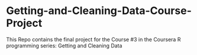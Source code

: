 # Getting-and-Cleaning-Data-Course-Project
This Repo contains the final project for the Course #3 in the Coursera R programming series: Getting and Cleaning Data
